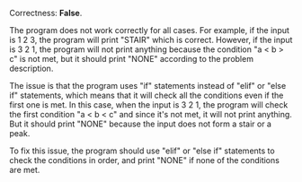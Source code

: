 Correctness: **False**.

The program does not work correctly for all cases. For example, if the input is 1 2 3, the program will print "STAIR" which is correct. However, if the input is 3 2 1, the program will not print anything because the condition "a < b > c" is not met, but it should print "NONE" according to the problem description.

The issue is that the program uses "if" statements instead of "elif" or "else if" statements, which means that it will check all the conditions even if the first one is met. In this case, when the input is 3 2 1, the program will check the first condition "a < b < c" and since it's not met, it will not print anything. But it should print "NONE" because the input does not form a stair or a peak.

To fix this issue, the program should use "elif" or "else if" statements to check the conditions in order, and print "NONE" if none of the conditions are met.
